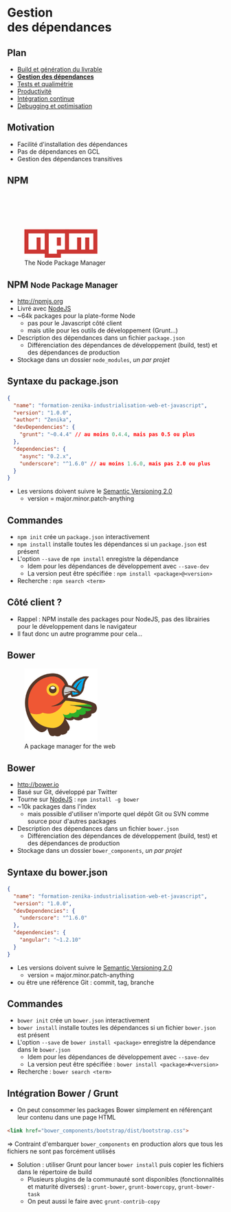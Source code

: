 # Gestion<br/>des dépendances

<!-- .slide: data-background="zenika/images/title-background.png" -->



## Plan

<!-- .slide: class="toc" -->

- [Build et génération du livrable](#/1)
- **[Gestion des dépendances](#/2)**
- [Tests et qualimétrie](#/3)
- [Productivité](#/4)
- [Intégration continue](#/5)
- [Debugging et optimisation](#/6)



## Motivation

- Facilité d'installation des dépendances
- Pas de dépendances en GCL
- Gestion des dépendances transitives



## NPM

<figure style="margin-top: 20%">
    <img src="assets/images/npm-logo.png" alt="NPM logo"  width="40%"/>
    <figcaption>The Node Package Manager</figcaption>
</figure>



## NPM <small>Node Package Manager</small>

- http://npmjs.org
- Livré avec [NodeJS](http://nodejs.org)
- ~64k packages pour la plate-forme Node
  - pas pour le Javascript côté client
  - mais utile pour les outils de développement (Grunt...)
- Description des dépendances dans un fichier `package.json`
  - Différenciation des dépendances de développement (build, test) et des
  dépendances de production
- Stockage dans un dossier `node_modules`, *un par projet*



## Syntaxe du package.json

```json
{
  "name": "formation-zenika-industrialisation-web-et-javascript",
  "version": "1.0.0",
  "author": "Zenika",
  "devDependencies": {
    "grunt": "~0.4.4" // au moins 0.4.4, mais pas 0.5 ou plus
  },
  "dependencies": {
    "async": "0.2.x",
    "underscore": "^1.6.0" // au moins 1.6.0, mais pas 2.0 ou plus
  }
}
```

- Les versions doivent suivre le [Semantic Versioning 2.0](http://semver.org/)
  - version = major.minor.patch-anything



## Commandes

- `npm init` crée un `package.json` interactivement
- `npm install` installe toutes les dépendances si un `package.json` est
présent
- L'option `--save` de `npm install` enregistre la dépendance
  - Idem pour les dépendances de développement avec `--save-dev`
  - La version peut être spécifiée : `npm install <package>@<version>`
- Recherche : `npm search <term>`



## Côté client ?

- Rappel : NPM installe des packages pour NodeJS, pas des librairies pour le
développement dans le navigateur
- Il faut donc un autre programme pour cela...



## Bower

<figure>
    <img src="assets/images/bower-logo.png" alt="Bower logo"  width="40%"/>
    <figcaption>A package manager for the web</figcaption>
</figure>



## Bower

- http://bower.io
- Basé sur Git, développé par Twitter
- Tourne sur [NodeJS](http://nodejs.org) : `npm install -g bower`
- ~10k packages dans l'index
  - mais possible d'utiliser n'importe quel dépôt Git ou SVN comme source pour
  d'autres packages
- Description des dépendances dans un fichier `bower.json`
  - Différenciation des dépendances de développement (build, test) et des
  dépendances de production
- Stockage dans un dossier `bower_components`, *un par projet*



## Syntaxe du bower.json

```json
{
  "name": "formation-zenika-industrialisation-web-et-javascript",
  "version": "1.0.0",
  "devDependencies": {
    "underscore": "^1.6.0"
  },
  "dependencies": {
    "angular": "~1.2.10"
  }
}
```

- Les versions doivent suivre le [Semantic Versioning 2.0](http://semver.org/)
  - version = major.minor.patch-anything
- ou être une référence Git : commit, tag, branche



## Commandes

- `bower init` crée un `bower.json` interactivement
- `bower install` installe toutes les dépendances si un fichier `bower.json`
est présent
- L'option `--save` de `bower install <package>` enregistre la dépendance dans
le `bower.json`
  - Idem pour les dépendances de développement avec `--save-dev`
  - La version peut être spécifiée : `bower install <package>#<version>`
- Recherche : `bower search <term>`



## Intégration Bower / Grunt

- On peut consommer les packages Bower simplement en référençant leur contenu
dans une page HTML
```html
<link href="bower_components/bootstrap/dist/bootstrap.css">
```
&#8658; <!-- fat right arrow --> Contraint d'embarquer `bower_components` en
production alors que tous les fichiers ne sont pas forcément utilisés

- Solution : utiliser Grunt pour lancer `bower install` puis copier les
fichiers dans le répertoire de build
  - Plusieurs plugins de la communauté sont disponibles (fonctionnalités et
  maturité diverses) : `grunt-bower`, `grunt-bowercopy`, `grunt-bower-task`
  - On peut aussi le faire avec `grunt-contrib-copy`



<!-- .slide: data-background="zenika/images/questions.png" -->
<!-- .slide: data-background-size="30%" -->